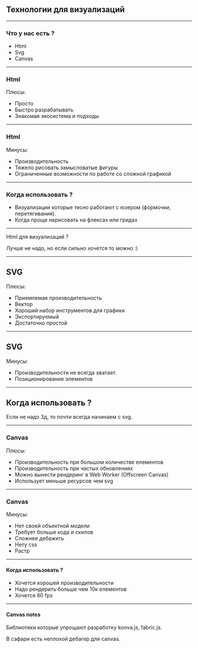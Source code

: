 ## Технологии для визуализаций

---

### Что у нас есть ?

- Html
- Svg
- Сanvas

---

### Html

Плюсы:
- Просто
- Быстро разрабатывать
- Знакомая экосистема и подходы

---

### Html

Минусы:
- Производительность
- Тяжело рисовать замысловатые фигуры
- Ограниченные возможности по работе со сложной графикой

---

### Когда использовать ?

- Визуализации которые тесно работают с юзером (формочки, перетягивания).
- Когда проще нарисовать на флексах или гридах

--- 
Html для визуализаций ?

Лучше не надо, но если сильно хочется то можно :)

---

## SVG

Плюсы:
- Приемлемая производительность
- Вектор
- Хороший набор инструментов для графики
- Экспортируемый
- Достаточно простой
---

## SVG

Минусы:
- Производительности не всегда хватает.
- Позиционирование элементов

---

## Когда использовать ?

Если не надо 3д, то почти всегда начинаем с svg.

---

### Canvas

Плюсы:
- Производительность при большом количестве елементов
- Производительность при частых обновлениях
- Можно вынести рендеринг в Web Worker (Offscreen Canvas)
- Использует меньше ресурсов чем svg

---

### Canvas

Минусы:
- Нет своей объектной модели
- Требует больше кода и скилов
- Сложнее дебажить
- Нету css
- Растр

---

#### Когда использовать ?

- Хочется хорошей производительности
- Надо рендерить больше чем 10к елементов
- Хочется 60 fps

---
#### Сanvas notes

Библиотеки которые упрощают разработку konva.js, fabric.js.

В сафари есть неплохой дебагер для canvas.

